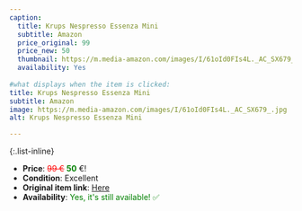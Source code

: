 ```yaml
---
caption:
  title: Krups Nespresso Essenza Mini
  subtitle: Amazon
  price_original: 99
  price_new: 50
  thumbnail: https://m.media-amazon.com/images/I/61oId0FIs4L._AC_SX679_.jpg
  availability: Yes
  
#what displays when the item is clicked:
title: Krups Nespresso Essenza Mini
subtitle: Amazon
image: https://m.media-amazon.com/images/I/61oId0FIs4L._AC_SX679_.jpg
alt: Krups Nespresso Essenza Mini

---
```

{:.list-inline} 
- **Price**: <span style="color:red"><del>99 €</del></span> <span style="color:green">**50**</span> €!
- **Condition**: Excellent
- **Original item link**: [Here](https://www.amazon.de/dp/B06XJ3MFMN?ref=ppx_yo2ov_dt_b_product_details&th=1)
- **Availability**: <span style='color:green'>Yes, it's still available! ✅</span>
